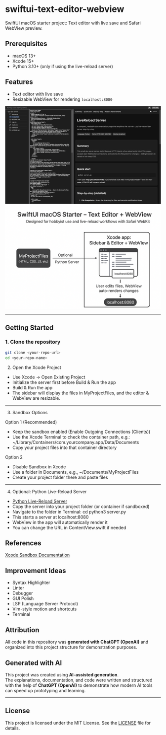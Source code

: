 # swiftui-text-editor-webview

SwiftUI macOS starter project: Text editor with live save and Safari WebView preview.

## Prerequisites
- macOS 13+  
- Xcode 15+  
- Python 3.10+ (only if using the live-reload server)


## Features
- Text editor with live save  
- Resizable WebView for rendering `localhost:8080`  

![App Screenshot](screenshots/app_screenshot.png)
![Diagram](screenshots/diagram.png)

--- 

## Getting Started

### 1. Clone the repository
```bash
git clone <your-repo-url>
cd <your-repo-name>
```

2. Open the Xcode Project
* Use Xcode → Open Existing Project
* Initialize the server first before Build & Run the app 
* Build & Run the app
* The sidebar will display the files in MyProjectFiles, and the editor & WebView are resizable.

--- 

3. Sandbox Options

Option 1 (Recommended)
* Keep the sandbox enabled (Enable Outgoing Connections (Clients))
* Use the Xcode Terminal to check the container path, e.g.:  
  ~/Library/Containers/com.yourcompany.app/Data/Documents  
* Copy your project files into that container directory  

Option 2
* Disable Sandbox in Xcode
* Use a folder in Documents, e.g., ~/Documents/MyProjectFiles
* Create your project folder there and paste files

--- 

4. Optional: Python Live-Reload Server
* [Python Live-Reload Server](https://github.com/x91823903819038219083190/live-reload-development-server)
* Copy the server into your project folder (or container if sandboxed)
* Navigate to the folder in Terminal:
cd <path-to-server>
python3 server.py
* This starts a server at localhost:8080
* WebView in the app will automatically render it
* You can change the URL in ContentView.swift if needed

## References
[Xcode Sandbox Documentation](https://developer.apple.com/documentation/xcode/configuring-the-macos-app-sandbox)

## Improvement Ideas
* Syntax Highlighter
* Linter
* Debugger
* GUI Polish
* LSP (Language Server Protocol)
* Vim-style motion and shortcuts
* Terminal 

## Attribution

All code in this repository was **generated with ChatGPT (OpenAI)** and organized into this project structure for demonstration purposes.  


## Generated with AI

This project was created using **AI-assisted generation**.  
The explanations, documentation, and code were written and structured with the help of **ChatGPT (OpenAI)** to demonstrate how modern AI tools can speed up prototyping and learning.  

--- 

## License
This project is licensed under the MIT License. See the [LICENSE](./LICENSE) file for details.
